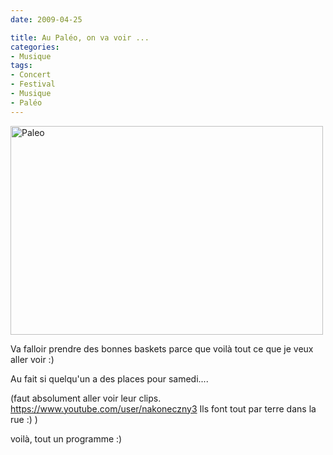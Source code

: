 ```yaml
---
date: 2009-04-25

title: Au Paléo, on va voir ...
categories:
- Musique
tags:
- Concert
- Festival
- Musique
- Paléo
---
```

<img class="alignnone size-medium wp-image-1130" title="Paleo" src="https://dlgjp9x71cipk.cloudfront.net/2009/04/paleo1-500x334.png" alt="Paleo" width="500" height="334" />

Va falloir prendre des bonnes baskets parce que voilà tout ce que je veux aller voir :)

Au fait si quelqu'un a des places pour samedi....

<!--more-->

<object width="425" height="344" data="https://www.youtube.com/v/fxspk5ioT9c&amp;hl=fr&amp;fs=1" type="application/x-shockwave-flash"><param name="allowFullScreen" value="true" /><param name="allowscriptaccess" value="always" /><param name="src" value="https://www.youtube.com/v/fxspk5ioT9c&amp;hl=fr&amp;fs=1" /><param name="allowfullscreen" value="true" /></object>

<object width="425" height="344" data="https://www.youtube.com/v/tfKLFgvSFYw&amp;hl=fr&amp;fs=1" type="application/x-shockwave-flash"><param name="allowFullScreen" value="true" /><param name="allowscriptaccess" value="always" /><param name="src" value="https://www.youtube.com/v/tfKLFgvSFYw&amp;hl=fr&amp;fs=1" /><param name="allowfullscreen" value="true" /></object>

<object width="425" height="344" data="https://www.youtube.com/v/1srDNADUTSY&amp;hl=fr&amp;fs=1" type="application/x-shockwave-flash"><param name="allowFullScreen" value="true" /><param name="allowscriptaccess" value="always" /><param name="src" value="https://www.youtube.com/v/1srDNADUTSY&amp;hl=fr&amp;fs=1" /><param name="allowfullscreen" value="true" /></object>

<object width="560" height="340" data="https://www.youtube.com/v/dohJLd3IQmk&amp;hl=fr&amp;fs=1" type="application/x-shockwave-flash"><param name="allowFullScreen" value="true" /><param name="allowscriptaccess" value="always" /><param name="src" value="https://www.youtube.com/v/dohJLd3IQmk&amp;hl=fr&amp;fs=1" /><param name="allowfullscreen" value="true" /></object>

<object width="425" height="344" data="https://www.youtube.com/v/GlXdKatPlPA&amp;hl=fr&amp;fs=1" type="application/x-shockwave-flash"><param name="allowFullScreen" value="true" /><param name="allowscriptaccess" value="always" /><param name="src" value="https://www.youtube.com/v/GlXdKatPlPA&amp;hl=fr&amp;fs=1" /><param name="allowfullscreen" value="true" /></object>

<object width="425" height="344" data="https://www.youtube.com/v/33ovVKiV6e0&amp;hl=fr&amp;fs=1" type="application/x-shockwave-flash"><param name="allowFullScreen" value="true" /><param name="allowscriptaccess" value="always" /><param name="src" value="https://www.youtube.com/v/33ovVKiV6e0&amp;hl=fr&amp;fs=1" /><param name="allowfullscreen" value="true" /></object>

(faut absolument aller voir leur clips. https://www.youtube.com/user/nakoneczny3 Ils font tout par terre dans la rue :) )

<object width="425" height="344" data="https://www.youtube.com/v/n7mMoc-x_v0&amp;hl=fr&amp;fs=1" type="application/x-shockwave-flash"><param name="allowFullScreen" value="true" /><param name="allowscriptaccess" value="always" /><param name="src" value="https://www.youtube.com/v/n7mMoc-x_v0&amp;hl=fr&amp;fs=1" /><param name="allowfullscreen" value="true" /></object>

<object width="425" height="344" data="https://www.youtube.com/v/i2KmhO_eVbc&amp;hl=fr&amp;fs=1" type="application/x-shockwave-flash"><param name="allowFullScreen" value="true" /><param name="allowscriptaccess" value="always" /><param name="src" value="https://www.youtube.com/v/i2KmhO_eVbc&amp;hl=fr&amp;fs=1" /><param name="allowfullscreen" value="true" /></object>

<object width="425" height="344" data="https://www.youtube.com/v/qlmhlwLQyzU&amp;hl=fr&amp;fs=1" type="application/x-shockwave-flash"><param name="allowFullScreen" value="true" /><param name="allowscriptaccess" value="always" /><param name="src" value="https://www.youtube.com/v/qlmhlwLQyzU&amp;hl=fr&amp;fs=1" /><param name="allowfullscreen" value="true" /></object>

<object width="425" height="344" data="https://www.youtube.com/v/QKGyUryeLmw&amp;hl=fr&amp;fs=1" type="application/x-shockwave-flash"><param name="allowFullScreen" value="true" /><param name="allowscriptaccess" value="always" /><param name="src" value="https://www.youtube.com/v/QKGyUryeLmw&amp;hl=fr&amp;fs=1" /><param name="allowfullscreen" value="true" /></object>

<object width="425" height="344" data="https://www.youtube.com/v/ZwkjdvgY5ts&amp;hl=fr&amp;fs=1" type="application/x-shockwave-flash"><param name="allowFullScreen" value="true" /><param name="allowscriptaccess" value="always" /><param name="src" value="https://www.youtube.com/v/ZwkjdvgY5ts&amp;hl=fr&amp;fs=1" /><param name="allowfullscreen" value="true" /></object>

<object width="425" height="344" data="https://www.youtube.com/v/f8YBmhGyZ6E&amp;hl=fr&amp;fs=1" type="application/x-shockwave-flash"><param name="allowFullScreen" value="true" /><param name="allowscriptaccess" value="always" /><param name="src" value="https://www.youtube.com/v/f8YBmhGyZ6E&amp;hl=fr&amp;fs=1" /><param name="allowfullscreen" value="true" /></object>

<object width="425" height="344" data="https://www.youtube.com/v/0EjWX849HEA&amp;hl=fr&amp;fs=1" type="application/x-shockwave-flash"><param name="allowFullScreen" value="true" /><param name="allowscriptaccess" value="always" /><param name="src" value="https://www.youtube.com/v/0EjWX849HEA&amp;hl=fr&amp;fs=1" /><param name="allowfullscreen" value="true" /></object>

voilà, tout un programme :)
